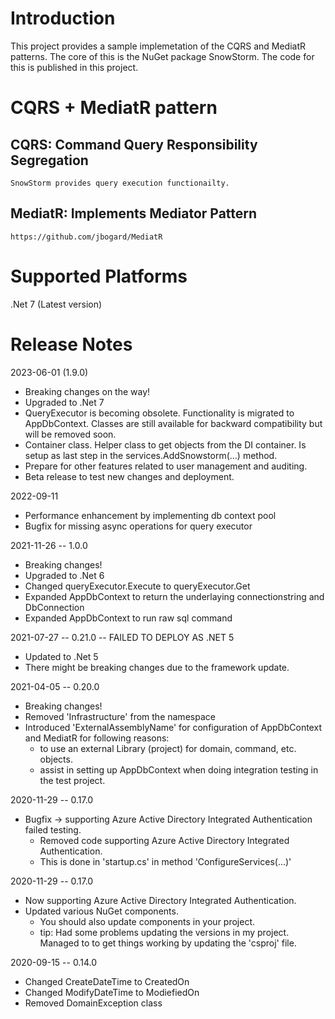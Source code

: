 # Introduction 

This project provides a sample implemetation of the CQRS and MediatR patterns.  The core of this is the NuGet package SnowStorm.  The code for this is published in this project.


# CQRS + MediatR pattern
## CQRS: Command Query Responsibility Segregation
    SnowStorm provides query execution functionailty.
## MediatR: Implements Mediator Pattern
    https://github.com/jbogard/MediatR

# Supported Platforms
.Net 7 (Latest version)

# Release Notes

2023-06-01 (1.9.0)
 - Breaking changes on the way!
 - Upgraded to .Net 7
 - QueryExecutor is becoming obsolete.  Functionality is migrated to AppDbContext.  Classes are still available for backward compatibility but will be removed soon.
 - Container class.  Helper class to get objects from the DI container.  Is setup as last step in the services.AddSnowstorm(...) method.
 - Prepare for other features related to user management and auditing.
 - Beta release to test new changes and deployment.

2022-09-11
 - Performance enhancement by implementing db context pool
 - Bugfix for missing async operations for query executor

2021-11-26 -- 1.0.0
 - Breaking changes!
 - Upgraded to .Net 6
 - Changed queryExecutor.Execute to queryExecutor.Get
 - Expanded AppDbContext to return the underlaying connectionstring and DbConnection
 - Expanded AppDbContext to run raw sql command

2021-07-27 -- 0.21.0 -- FAILED TO DEPLOY AS .NET 5
 - Updated to .Net 5
 - There might be breaking changes due to the framework update.

2021-04-05 -- 0.20.0
 - Breaking changes!
 - Removed 'Infrastructure' from the namespace
 - Introduced 'ExternalAssemblyName' for configuration of AppDbContext and MediatR for following reasons:
   - to use an external Library (project) for domain, command, etc. objects.
   - assist in setting up AppDbContext when doing integration testing in the test project.

2020-11-29 -- 0.17.0
- Bugfix -> supporting Azure Active Directory Integrated Authentication failed testing.
  - Removed code supporting Azure Active Directory Integrated Authentication.  
  - This is done in 'startup.cs' in method 'ConfigureServices(...)'
  

2020-11-29 -- 0.17.0
- Now supporting Azure Active Directory Integrated Authentication.
- Updated various NuGet components.
  - You should also update components in your project.
  - tip: Had some problems updating the versions in my project.  Managed to to get things working by updating the 'csproj' file.

2020-09-15 -- 0.14.0
- Changed CreateDateTime to CreatedOn
- Changed ModifyDateTime to ModiefiedOn
- Removed DomainException class
